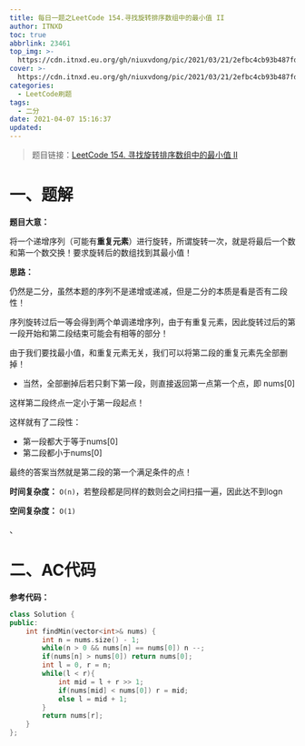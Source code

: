 ```yaml
---
title: 每日一题之LeetCode 154.寻找旋转排序数组中的最小值 II
author: ITNXD
toc: true
abbrlink: 23461
top_img: >-
  https://cdn.itnxd.eu.org/gh/niuxvdong/pic/2021/03/21/2efbc4cb93b487fd05b4faaa113a1b7d.png
cover: >-
  https://cdn.itnxd.eu.org/gh/niuxvdong/pic/2021/03/21/2efbc4cb93b487fd05b4faaa113a1b7d.png
categories:
  - LeetCode刷题
tags:
  - 二分
date: 2021-04-07 15:16:37
updated:
---
```






> 题目链接：[LeetCode 154. 寻找旋转排序数组中的最小值 II](https://leetcode-cn.com/problems/find-minimum-in-rotated-sorted-array-ii/)









# 一、题解



**题目大意：**



将一个递增序列（可能有**重复元素**）进行旋转，所谓旋转一次，就是将最后一个数和第一个数交换！要求旋转后的数组找到其最小值！







**思路：**

 仍然是二分，虽然本题的序列不是递增或递减，但是二分的本质是看是否有二段性！

序列旋转过后一等会得到两个单调递增序列，由于有重复元素，因此旋转过后的第一段开始和第二段结束可能会有相等的部分！



由于我们要找最小值，和重复元素无关，我们可以将第二段的重复元素先全部删掉！

- 当然，全部删掉后若只剩下第一段，则直接返回第一点第一个点，即 nums[0]



这样第二段终点一定小于第一段起点！



这样就有了二段性：

- 第一段都大于等于nums[0]
- 第二段都小于nums[0]

最终的答案当然就是第二段的第一个满足条件的点！







**时间复杂度：** `O(n)`，若整段都是同样的数则会之间扫描一遍，因此达不到logn

**空间复杂度：** `O(1)`







、





# 二、AC代码

**参考代码：**



```c++
class Solution {
public:
    int findMin(vector<int>& nums) {
        int n = nums.size() - 1;
        while(n > 0 && nums[n] == nums[0]) n --;
        if(nums[n] > nums[0]) return nums[0];
        int l = 0, r = n;
        while(l < r){
            int mid = l + r >> 1;
            if(nums[mid] < nums[0]) r = mid;
            else l = mid + 1;
        }
        return nums[r];
    }
};
```

